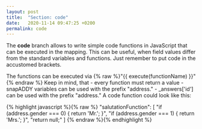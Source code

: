 ```yaml
---
layout: post
title:  "Section: code"
date:   2020-11-14 09:47:25 +0200
permalink: code
---
```


The **code** branch allows to write simple code functions in JavaScript that can be executed in the mapping. This can be useful, when field values differ from the standard variables and functions. Just remember to put code in the accustomed brackets.

The functions can be executed via {% raw %}"{{ execute(functionName) }}" {% endraw %}
Keep in mind, that
	-  every function must return a value
	- snapADDY variables can be used with the prefix "address."
	- _answers['id'] can be used with the prefix "address."
A code function could look like this:

{% highlight javascript %}{% raw %}
"salutationFunction": [
    "if (address.gender === 0) { return 'Mr.'; }",
    "if (address.gender === 1) { return 'Mrs.'; }",
    "return null;"
]
{% endraw %}{% endhighlight %}

